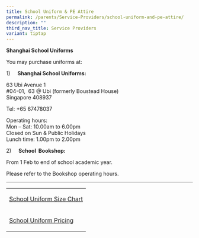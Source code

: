 ```yaml
---
title: School Uniform & PE Attire
permalink: /parents/Service-Providers/school-uniform-and-pe-attire/
description: ""
third_nav_title: Service Providers
variant: tiptap
---
```

<p><strong>Shanghai School Uniforms</strong>
</p>
<p>You may purchase uniforms at:</p>
<p>1)&nbsp; &nbsp; &nbsp;<strong>Shanghai School Uniforms:</strong>
</p>
<p>63 Ubi Avenue 1
<br>#04-01,&nbsp; 63 @ Ubi (formerly Boustead House)
<br>Singapore 408937</p>
<p>Tel: +65 67478037</p>
<p>Operating hours:
<br>Mon – Sat: 10.00am to 6.00pm
<br>Closed on Sun &amp; Public Holidays
<br>Lunch time: 1.00pm to 2.00pm</p>
<p>2)&nbsp; &nbsp; &nbsp;<strong>School&nbsp; Bookshop:</strong>
</p>
<p>From 1 Feb to end of school academic year.</p>
<p>Please refer to the Bookshop operating hours.</p>
<hr>
<table style="minWidth: 25px">
<colgroup>
<col>
</colgroup>
<tbody>
<tr>
<td rowspan="1" colspan="1">
<p><a href="/files/School_Uniform_Sizing_Chart.pdf" rel="noopener nofollow" target="_blank">School Uniform Size Chart</a>
</p>
</td>
</tr>
<tr>
<td rowspan="1" colspan="1">
<p><a href="/files/CCKPS_UNIFORM_PRICELIST___2024.pdf" rel="noopener nofollow" target="_blank">School Uniform Pricing</a>
</p>
</td>
</tr>
</tbody>
</table>
<p></p>